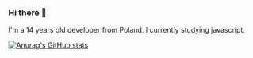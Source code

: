 ### Hi there 👋

I'm a 14 years old developer from Poland. I currently studying javascript.


[![Anurag's GitHub stats](https://github-readme-stats.vercel.app/api?username=Noiseaa)](https://github.com/Noiseaa/github-readme-stats)
